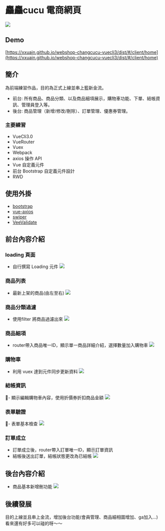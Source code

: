 # 麤麤cucu 電商網頁

![](https://xxuain.github.io/webshop-changcucu-vuecli3/dist/img/demo/home-1.png)

## Demo
[https://xxuain.github.io/webshop-changcucu-vuecli3/dist/#/client/home](https://xxuain.github.io/webshop-changcucu-vuecli3/dist/#/client/home)

## 簡介
為前端練習作品，目的為正式上線並串上籃新金流。
+ 前台: 所有商品、商品分類、以及商品細項展示，購物車功能、下單、結帳資訊、管理員登入等。
+ 後台: 商品管理（新增/修改/刪除）、訂單管理、優惠券管理。

### 主要練習
+ VueCli3.0
+ VueRouter
+ Vuex
+ Webpack
+ axios 操作 API
+ Vue 自定義元件
+ 前台 Bootstrap 自定義元件設計
+ RWD

## 使用外掛
+ [bootstrap](https://bootstrap.hexschool.com/)
+ [vue-axios](https://www.npmjs.com/package/vue-axios)
+ [swiper](http://idangero.us/swiper/)
+ [VeeValidate](https://baianat.github.io/vee-validate/)

## 前台內容介紹
### loading 頁面
- 自行撰寫 Loading 元件
![](https://xxuain.github.io/webshop-changcucu-vuecli3/dist/img/demo/home-0.png)

### 商品列表
- 最新上架的商品(由左至右)
![](https://xxuain.github.io/webshop-changcucu-vuecli3/dist/img/demo/home-2.png)

### 商品分類過濾
- 使用filter 將商品過濾出來
![](https://xxuain.github.io/webshop-changcucu-vuecli3/dist/img/demo/home-3.png)

### 商品細項
- router帶入商品唯一ID，顯示單一商品詳細介紹，選擇數量加入購物車
![](https://xxuain.github.io/webshop-changcucu-vuecli3/dist/img/demo/home-4.png)

### 購物車
- 利用 vuex 達到元件同步更新資料
![](https://xxuain.github.io/webshop-changcucu-vuecli3/dist/img/demo/home-6.png)

### 結帳資訊
- 顯示編輯購物車內容，使用折價券折扣商品金額
![](https://xxuain.github.io/webshop-changcucu-vuecli3/dist/img/demo/home-5.png)

### 表單驗證
- 表單基本檢查
![](https://xxuain.github.io/webshop-changcucu-vuecli3/dist/img/demo/home-7.png)

### 訂單成立
- 訂單成立後，router帶入訂單唯一ID，顯示訂單資訊
- 結帳後送出訂單，結帳狀態更改為已結帳
![](https://xxuain.github.io/webshop-changcucu-vuecli3/dist/img/demo/home-8.png)

## 後台內容介紹
- 商品基本新增刪功能
![](https://xxuain.github.io/webshop-changcucu-vuecli3/dist/img/demo/home-9.png)

## 後續發展
目的上線並且串上金流，增加後台功能(會員管理、商品細相圖增加、ga加入...)
看來還有好多可以碰的呀～～


